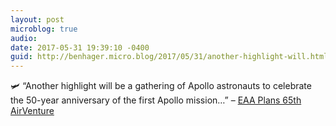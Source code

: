 ```yaml
---
layout: post
microblog: true
audio: 
date: 2017-05-31 19:39:10 -0400
guid: http://benhager.micro.blog/2017/05/31/another-highlight-will.html
---
```

🛩 “Another highlight will be a gathering of Apollo astronauts to celebrate the 50-year anniversary of the first Apollo mission…” – [EAA Plans 65th AirVenture](https://www.avweb.com/avwebflash/news/EAA-Plans-65th-AirVenture-229083-1.html)
